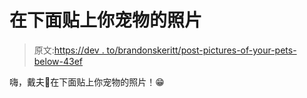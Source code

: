 # 在下面贴上你宠物的照片

> 原文:[https://dev . to/brandonskeritt/post-pictures-of-your-pets-below-43ef](https://dev.to/brandonskerritt/post-pictures-of-your-pets-below-43ef)

嗨，戴夫👋在下面贴上你宠物的照片！😁